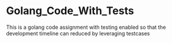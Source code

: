 # Golang_Code_With_Tests
This is a golang code assignment with testing enabled so that the development timeline can reduced by leveraging testcases
